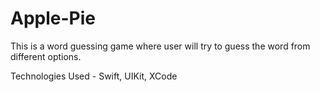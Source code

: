 # Apple-Pie

This is a word guessing game where user will try to guess the word from different options. 

Technologies Used - Swift, UIKit, XCode

